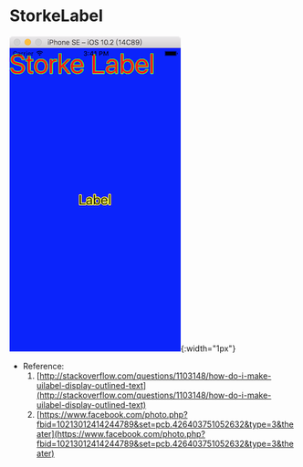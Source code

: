 # StorkeLabel

![Image](https://github.com/markchangjz/StorkeLabel/blob/master/screenshot/screenshot.png){:width="1px"}

* Reference:
	1. [http://stackoverflow.com/questions/1103148/how-do-i-make-uilabel-display-outlined-text](http://stackoverflow.com/questions/1103148/how-do-i-make-uilabel-display-outlined-text)
	2. [https://www.facebook.com/photo.php?fbid=10213012414244789&set=pcb.426403751052632&type=3&theater](https://www.facebook.com/photo.php?fbid=10213012414244789&set=pcb.426403751052632&type=3&theater)

